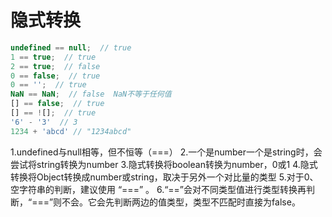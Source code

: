 # 隐式转换

```js
undefined == null;  // true   
1 == true;  // true  
2 == true;  // false  
0 == false;  // true
0 == '';  // true   
NaN == NaN;  // false  NaN不等于任何值
[] == false;  // true  
[] == ![];  // true
'6' - '3'  // 3
1234 + 'abcd' // "1234abcd"
```

1.undefined与null相等，但不恒等（===）
2.一个是number一个是string时，会尝试将string转换为number
3.隐式转换将boolean转换为number，0或1
4.隐式转换将Object转换成number或string，取决于另外一个对比量的类型
5.对于0、空字符串的判断，建议使用 “===” 。
6.“==”会对不同类型值进行类型转换再判断，“===”则不会。它会先判断两边的值类型，类型不匹配时直接为false。